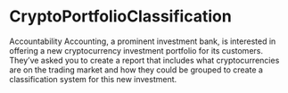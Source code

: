 # CryptoPortfolioClassification
Accountability Accounting, a prominent investment bank, is interested in offering a new cryptocurrency investment portfolio for its customers. They’ve asked you to create a report that includes what cryptocurrencies are on the trading market and how they could be grouped to create a classification system for this new investment.

